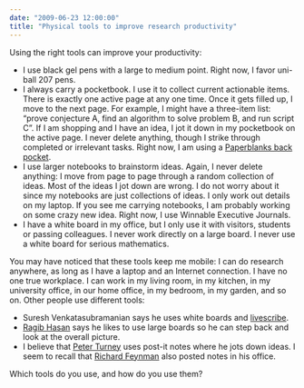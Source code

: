 ```yaml
---
date: "2009-06-23 12:00:00"
title: "Physical tools to improve research productivity"
---
```




Using the right tools can improve your productivity:

- I use black gel pens with a large to medium point. Right now, I favor uni-ball 207 pens.
- I always carry a pocketbook. I use it to collect current actionable items. There is exactly one active page at any one time. Once it gets filled up, I move to the next page. For example, I might have a three-item list: &ldquo;prove conjecture A, find an algorithm to solve problem B, and run script C&rdquo;. If I am shopping and I have an idea, I jot it down in my pocketbook on the active page. I never delete anything, though I strike through completed or irrelevant tasks. Right now, I am using a [Paperblanks back pocket](http://www.paperblanks.com/old_leather/backpocket.htm).
- I use larger notebooks to brainstorm ideas. Again, I never delete anything: I move from page to page through a random collection of ideas. Most of the ideas I jot down are wrong. I do not worry about it since my notebooks are just collections of ideas. I only work out details on my laptop. If you see me carrying notebooks, I am probably working on some crazy new idea. Right now, I use Winnable Executive Journals.
- I have a white board in my office, but I only use it with visitors, students or passing colleagues. I never work directly on a large board. I never use a white board for serious mathematics.

You may have noticed that these tools keep me mobile: I can do research anywhere, as long as I have a laptop and an Internet connection. I have no one true workplace. I can work in my living room, in my kitchen, in my university office, in our home office, in my bedroom, in my garden, and so on.
Other people use different tools:


- Suresh Venkatasubramanian says he uses white boards and [livescribe](http://www.livescribe.com/).
- [Ragib Hasan](http://www.ragibhasan.com/) says he likes to use large boards so he can step back and look at the overall picture.
- I believe that [Peter Turney](http://www.apperceptual.com/) uses post-it notes where he jots down ideas. I seem to recall that [Richard Feynman](https://en.wikipedia.org/wiki/Richard_Feynman) also posted notes in his office.


Which tools do you use, and how do you use them?</p>


